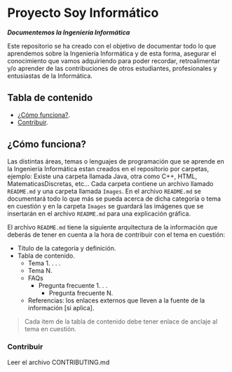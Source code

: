 # Proyecto Soy Informático
***Documentemos la Ingeniería Informática***

Este repositorio se ha creado con el objetivo de documentar todo lo que aprendemos sobre la Ingeniería Informática y de esta forma, asegurar el conocimiento que vamos adquiriendo para poder recordar, retroalimentar y/o aprender de las contribuciones de otros estudiantes, profesionales y entusiastas de la Informática.

## Tabla de contenido
- [¿Cómo funciona?](#c%C3%B3mo-funciona).
- [Contribuir](#contribuir).

## ¿Cómo funciona?

Las distintas áreas, temas o lenguajes de programación que se aprende en la Ingeniería Informática estan creados en el repositorio por carpetas, ejemplo: Existe una carpeta llamada Java, otra como C++, HTML, MatematicasDiscretas, etc... Cada carpeta contiene un archivo llamado `README.md` y una carpeta llamada `Images`. En el archivo `README.md` se documentará todo lo que más se pueda acerca de dicha categoría o tema en cuestión y en la carpeta `Images` se guardará las imágenes que se insertarán en el archivo `README.md` para una explicación gráfica.

El archivo `README.md` tiene la siguiente arquitectura de la información que deberás de tener en cuenta a la hora de contribuir con el tema en cuestión:

- Título de la categoría y definición.
- Tabla de contenido.
  - Tema 1.
  .
  .
  .
  - Tema N.
  - FAQs
    - Pregunta frecuente 1.
      .
      .
      - Pregunta frecuente N.
  - Referencias: los enlaces externos que lleven a la fuente de la información [si aplica].

>Cada item de la tabla de contenido debe tener enlace de anclaje al tema en cuestión.

### Contribuir

Leer el archivo CONTRIBUTING.md
